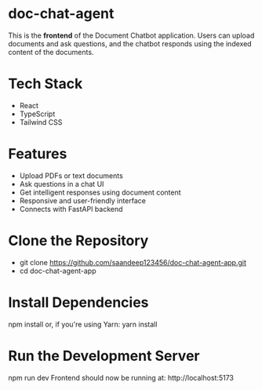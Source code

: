 # doc-chat-agent
This is the **frontend** of the Document Chatbot application. Users can upload documents and ask questions, and the chatbot responds using the indexed content of the documents.

# Tech Stack
- React
- TypeScript
- Tailwind CSS

# Features
- Upload PDFs or text documents
- Ask questions in a chat UI
- Get intelligent responses using document content
- Responsive and user-friendly interface
- Connects with FastAPI backend

# Clone the Repository
- git clone https://github.com/saandeep123456/doc-chat-agent-app.git
- cd doc-chat-agent-app

# Install Dependencies
npm install
or, if you're using Yarn:
yarn install

# Run the Development Server
npm run dev
Frontend should now be running at: http://localhost:5173
